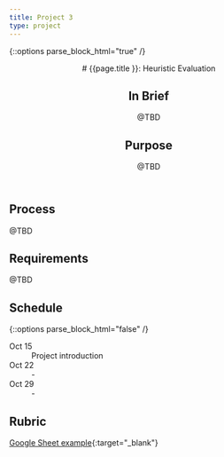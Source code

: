 ```yaml
---
title: Project 3
type: project
---
```


{::options parse_block_html="true" /}

<header>
# {{page.title }}: Heuristic Evaluation

## In Brief
@TBD

## Purpose
@TBD
</header>

<section>

## Process
@TBD

## Requirements
@TBD

</section>

<aside>

## Schedule

{::options parse_block_html="false" /}
<dl>
<dt>Oct 15</dt>
<dd>Project introduction</dd>
<dt>Oct 22</dt>
<dd>-</dd>
<dt>Oct 29</dt>
<dd>-</dd>
</dl>

## Rubric
[Google Sheet example](){:target="_blank"}

</aside>
